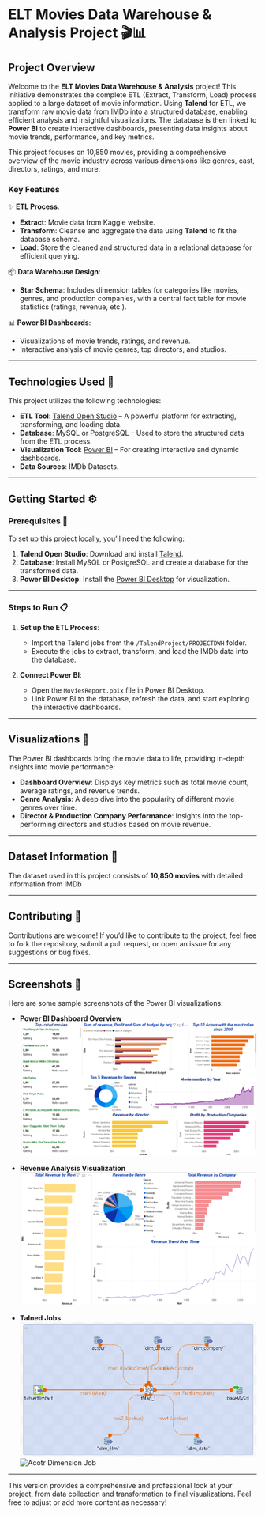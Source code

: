 # **ELT Movies Data Warehouse & Analysis Project** 🎬📊

## **Project Overview**

Welcome to the **ELT Movies Data Warehouse & Analysis** project! This initiative demonstrates the complete ETL (Extract, Transform, Load) process applied to a large dataset of movie information. Using **Talend** for ETL, we transform raw movie data from IMDb into a structured database, enabling efficient analysis and insightful visualizations. The database is then linked to **Power BI** to create interactive dashboards, presenting data insights about movie trends, performance, and key metrics.

This project focuses on 10,850 movies, providing a comprehensive overview of the movie industry across various dimensions like genres, cast, directors, ratings, and more.

### **Key Features** 
✨ **ETL Process**:
- **Extract**: Movie data from Kaggle website.
- **Transform**: Cleanse and aggregate the data using **Talend** to fit the database schema.
- **Load**: Store the cleaned and structured data in a relational database for efficient querying.

📦 **Data Warehouse Design**:
- **Star Schema**: Includes dimension tables for categories like movies, genres, and production companies, with a central fact table for movie statistics (ratings, revenue, etc.).

📊 **Power BI Dashboards**:
- Visualizations of movie trends, ratings, and revenue.
- Interactive analysis of movie genres, top directors, and studios.

---

## **Technologies Used** 🚀

This project utilizes the following technologies:

- **ETL Tool**: [Talend Open Studio](https://www.talend.com) – A powerful platform for extracting, transforming, and loading data.
- **Database**: MySQL or PostgreSQL – Used to store the structured data from the ETL process.
- **Visualization Tool**: [Power BI](https://powerbi.microsoft.com/en-us/) – For creating interactive and dynamic dashboards.
- **Data Sources**: IMDb Datasets.

---

## **Getting Started** ⚙️

### **Prerequisites** 🔧
To set up this project locally, you’ll need the following:

1. **Talend Open Studio**: Download and install [Talend](https://www.talend.com).
2. **Database**: Install MySQL or PostgreSQL and create a database for the transformed data.
3. **Power BI Desktop**: Install the [Power BI Desktop](https://powerbi.microsoft.com/en-us/desktop/) for visualization.

---

### **Steps to Run** 📋

1. **Set up the ETL Process**:
   - Import the Talend jobs from the `/TalendProject/PROJECTDWH` folder.
   - Execute the jobs to extract, transform, and load the IMDb data into the database.
   
2. **Connect Power BI**:
   - Open the `MoviesReport.pbix` file in Power BI Desktop.
   - Link Power BI to the database, refresh the data, and start exploring the interactive dashboards.

---

## **Visualizations** 🎨

The Power BI dashboards bring the movie data to life, providing in-depth insights into movie performance:

- **Dashboard Overview**: Displays key metrics such as total movie count, average ratings, and revenue trends.
- **Genre Analysis**: A deep dive into the popularity of different movie genres over time.
- **Director & Production Company Performance**: Insights into the top-performing directors and studios based on movie revenue.

---

## **Dataset Information** 📝

The dataset used in this project consists of **10,850 movies** with detailed information from IMDb

---

## **Contributing** 🤝

Contributions are welcome! If you’d like to contribute to the project, feel free to fork the repository, submit a pull request, or open an issue for any suggestions or bug fixes.

---

## **Screenshots** 📸

Here are some sample screenshots of the Power BI visualizations:

- **Power BI Dashboard Overview**  
  ![Dashboard Overview](screenshots/MainDashboard.png)
  
- **Revenue Analysis Visualization**  
  ![Revenue Insight Overview](screenshots/RevenueInsight.png)

- **Talned Jobs**  
  ![Movie Fact Job](screenshots/MoviesFactJob.png)
  ![Acotr Dimension Job](screenshots/ActorDimension.png)

---

This version provides a comprehensive and professional look at your project, from data collection and transformation to final visualizations. Feel free to adjust or add more content as necessary!
